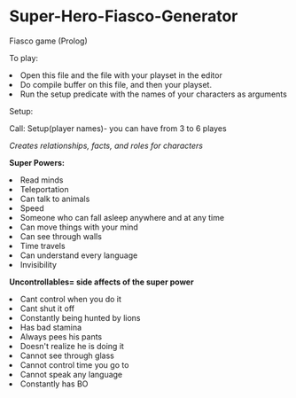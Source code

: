 # Super-Hero-Fiasco-Generator
Fiasco game (Prolog)

To play:
<li>Open this file and the file with your playset in the editor</li>
<li>Do compile buffer on this file, and then your playset.</li>
<li>Run the setup predicate with the names of your characters as arguments </li>

Setup:
<p> Call: Setup(player names)- you can have from 3 to 6 playes</p>

<i>Creates relationships, facts, and roles for characters </i>

<b>Super Powers:</b>
<li>Read minds</li>
<li>Teleportation</li>
<li>Can talk to animals</li>
<li>Speed</li>
<li>Someone who can fall asleep anywhere and at any time</li>
<li>Can move things with your mind</li>
<li>Can see through walls</li>
<li>Time travels</li>
<li>Can understand every language</li>
<li>Invisibility</li>

<b>Uncontrollables= side affects of the super power</b>
<li>Cant control when you do it</li>
<li>Cant shut it off</li>
<li>Constantly being hunted by lions</li>
<li>Has bad stamina</li>
<li>Always pees his pants</li>
<li>Doesn't realize he is doing it</li>
<li>Cannot see through glass</li>
<li>Cannot control time you go to</li>
<li>Cannot speak any language</li>
<li>Constantly has BO</li>





